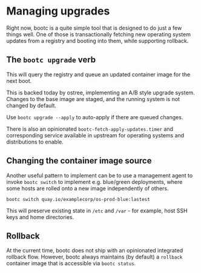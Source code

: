 # Managing upgrades

Right now, bootc is a quite simple tool that is designed to do just
a few things well.  One of those is transactionally fetching new operating system
updates from a registry and booting into them, while supporting rollback.

## The `bootc upgrade` verb

This will query the registry and queue an updated container image for the next boot.

This is backed today by ostree, implementing an A/B style upgrade system.
Changes to the base image are staged, and the running system is not
changed by default.

Use `bootc upgrade --apply` to auto-apply if there are queued changes.

There is also an opinionated `bootc-fetch-apply-updates.timer` and corresponding
service available in upstream for operating systems and distributions
to enable.

## Changing the container image source

Another useful pattern to implement can be to use a management agent
to invoke `bootc switch` to implement e.g. blue/green deployments,
where some hosts are rolled onto a new image independently of others.

```shell
bootc switch quay.io/examplecorp/os-prod-blue:lastest
```

This will preserve existing state in `/etc` and `/var` - for example,
host SSH keys and home directories.

## Rollback

At the current time, bootc does not ship with an opinionated integrated
rollback flow.  However, bootc always maintains (by default) a
`rollback` container image that is accessible via `bootc status`.
